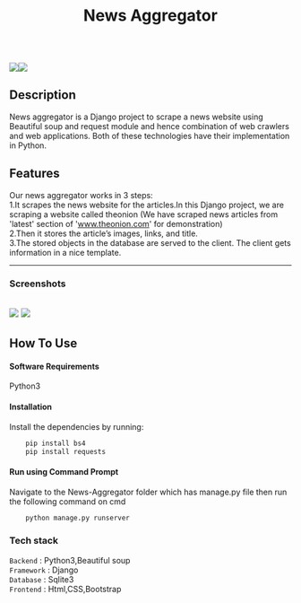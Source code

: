 </p>
<h1 align = 'center'>News Aggregator</h1>
<br>


<br>

[![](https://img.shields.io/badge/Made_with-Python3-blue?style=for-the-badge&logo=python)](https://www.python.org "Python3")[![](https://img.shields.io/badge/Made_with-Django-blue?style=for-the-badge&logo=django)](https://www.djangoproject.com/ "Django")

</p>

## Description ##

News aggregator is a Django project to scrape a news website using Beautiful soup and request module and hence combination of web crawlers and web applications. 
Both of these technologies have their implementation in Python. 

## Features ##
Our news aggregator works in 3 steps:<br>
1.It scrapes the news website for the articles.In this Django project, we are scraping a website called theonion 
(We have scraped news articles from 'latest' section of 'www.theonion.com' for demonstration)<br>
2.Then it stores the article’s images, links, and title.<br>
3.The stored objects in the database are served to the client. The client gets information in a nice template.<br>

----------------------------------------------------------------------------------------
### Screenshots ###
![](https://github.com/sakship31/News-Aggregator/blob/master/screenshots/ss.PNG)
![](https://github.com/sakship31/News-Aggregator/blob/master/screenshots/ss1.PNG)
---------------------------------------------------------------------------------------

## How To Use
#### Software Requirements
Python3

#### Installation
Install the dependencies by running:
```html  
    pip install bs4
    pip install requests
```

#### Run using Command Prompt
 
Navigate to the News-Aggregator folder which has manage.py file then run the following command on cmd
```html
    python manage.py runserver
```

###             Tech stack
`Backend` : Python3,Beautiful soup <br>
`Framework` : Django <br>
`Database` : Sqlite3 <br>
`Frontend` : Html,CSS,Bootstrap  <br>


